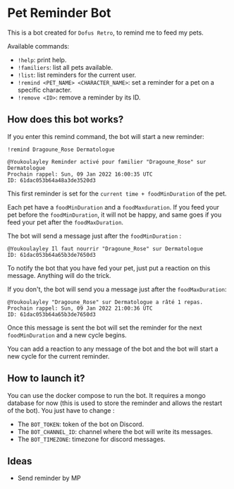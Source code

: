 # Pet Reminder Bot

This is a bot created for `Dofus Retro`, to remind me to feed my pets.

Available commands: 
  - `!help`: print help.
  - `!familiers`: list all pets available.
  - `!list`: list reminders for the current user.
  - `!remind <PET_NAME> <CHARACTER_NAME>`: set a reminder for a pet on a specific character.
  - `!remove <ID>`: remove a reminder by its ID.

## How does this bot works?
If you enter this remind command, the bot will start a new reminder:
```
!remind Dragoune_Rose Dermatologue

@Youkoulayley Reminder activé pour familier "Dragoune_Rose" sur Dermatologue
Prochain rappel: Sun, 09 Jan 2022 16:00:35 UTC
ID: 61dac053b64a48a3de3520d3
```

This first reminder is set for the `current time + foodMinDuration` of the pet.

Each pet have a `foodMinDuration` and a `foodMaxduration`. If you feed your pet before the `foodMinDuration`, it will
not be happy, and same goes if you feed your pet after the `foodMaxDuration`.

The bot will send a message just after the `foodMinDuration` :
```
@Youkoulayley Il faut nourrir "Dragoune_Rose" sur Dermatologue
ID: 61dac053b64a65b3de7650d3
```

To notify the bot that you have fed your pet, just put a reaction on this message. Anything will do the trick.

If you don't, the bot will send you a message just after the `foodMaxDuration`:
```
@Youkoulayley "Dragoune_Rose" sur Dermatologue a râté 1 repas.
Prochain rappel: Sun, 09 Jan 2022 21:00:36 UTC
ID: 61dac053b64a65b3de7650d3
```

Once this message is sent the bot will set the reminder for the next `foodMinDuration` and a new cycle begins.

You can add a reaction to any message of the bot and the bot will start a new cycle for the current reminder.

## How to launch it?
You can use the docker compose to run the bot. It requires a mongo database for now (this is used to store the reminder
and allows the restart of the bot).
You just have to change :
  - The `BOT_TOKEN`: token of the bot on Discord.
  - The `BOT_CHANNEL_ID`: channel where the bot will write its messages.
  - The `BOT_TIMEZONE`: timezone for discord messages.

## Ideas
- Send reminder by MP
